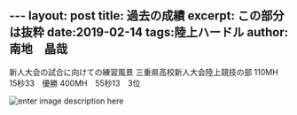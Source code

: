 --- layout: post 
title: 過去の成績
excerpt: この部分は抜粋
date:2019-02-14
tags:陸上ハードル
author: 南地　晶哉
---
新人大会の試合に向けての練習風景
三重県高校新人大会陸上競技の部
110MH　15秒33　優勝
400MH　55秒13　3位

![enter image description here](https://lh3.googleusercontent.com/Ia0tXnUQosuEMFAJXYFxBsGQQgvrwOvlWo_zSlJIw2QJvxzZ9cNkcbxQj-F_ZfAFCZgwfZ2jZVw "hurdle")
<!--stackedit_data:
eyJoaXN0b3J5IjpbLTExNjE0MzEyMDIsNzM1Mzk4MTI3XX0=
-->